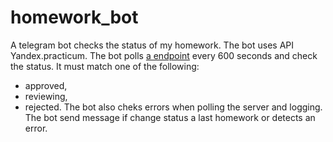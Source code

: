 # homework_bot
A telegram bot checks the status of my homework.
The bot uses API Yandex.practicum.
The bot polls [a endpoint](https://practicum.yandex.ru/api/user_api/homework_statuses/) every 600 seconds and check the status. It must match one of the following:
* approved,
* reviewing,
* rejected.
The bot also cheks errors when polling the server and logging.
The bot send message if change status a last homework or detects an error.
